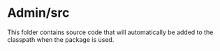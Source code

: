# Admin/src

This folder contains source code that will automatically be added to the classpath when
the package is used.
